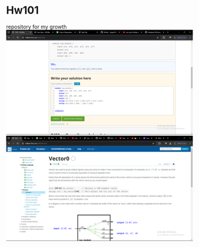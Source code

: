 # Hw101
 repository for my growth
![image alt](https://github.com/Yugan23/Hw101/blob/33375b19bbe43772c5b60a1e448e14022b4822ed/Screenshot%20(50).png)
![image alt](https://github.com/Yugan23/Hw101/blob/15b2a9c6ae89964be421d05b53c145aa8cc32d3f/Screenshot%20(52).png)
